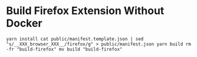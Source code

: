 
# Build Firefox Extension Without Docker

`
yarn install
cat public/manifest.template.json | sed "s/__XXX_browser_XXX__/firefox/g" > public/manifest.json
yarn build
rm -fr "build-firefox"
mv build "build-firefox"
`

